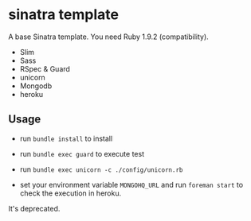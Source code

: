 # sinatra template
A base Sinatra template. You need Ruby 1.9.2 (compatibility).

- Slim
- Sass
- RSpec & Guard
- unicorn
- Mongodb
- heroku

## Usage

- run `bundle install` to install

- run `bundle exec guard` to execute test

- run `bundle exec unicorn -c ./config/unicorn.rb`

- set your environment variable `MONGOHQ_URL` and run `foreman start` to check the execution in heroku.

It's deprecated.